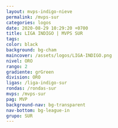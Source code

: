 ```yaml
---
layout: mvps-indigo-nieve
permalink: /mvps-sur
categories: logos
date: 2020-08-29 10:29:20 +0700
title: LIGA INDIGO | MVPS SUR
tags: 
color: black
background: bg-cham
maincover: /assets/logos/LIGA-INDIGO.png
nivel: ORO
rango: 2
gradiente: grGreen
division: ORO
ligas: /liga-indigo-sur
rondas: /rondas-sur
mvps: /mvps-sur
pag: MVP
background-nav: bg-transparent
nav-bottom: bg-league-in
grupo: SUR
---
```

